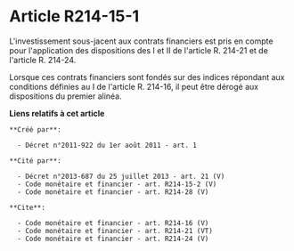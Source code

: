 # Article R214-15-1

L'investissement sous-jacent aux contrats financiers est pris en compte pour l'application des dispositions des I et II de
l'article R. 214-21 et de l'article R. 214-24. 

Lorsque ces contrats financiers sont fondés sur des indices répondant aux conditions définies au I de l'article R. 214-16, il
peut être dérogé aux dispositions du premier alinéa.

**Liens relatifs à cet article**

	**Créé par**:

	  - Décret n°2011-922 du 1er août 2011 - art. 1

	**Cité par**:

	  - Décret n°2013-687 du 25 juillet 2013 - art. 21 (V)
	  - Code monétaire et financier - art. R214-15-2 (V)
	  - Code monétaire et financier - art. R214-28 (V)

	**Cite**:

	  - Code monétaire et financier - art. R214-16 (V)
	  - Code monétaire et financier - art. R214-21 (VT)
	  - Code monétaire et financier - art. R214-24 (V)
